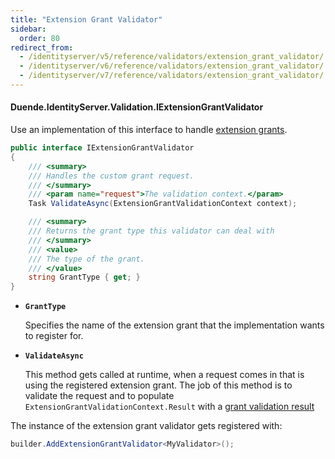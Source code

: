 ```yaml
---
title: "Extension Grant Validator"
sidebar:
  order: 80
redirect_from:
  - /identityserver/v5/reference/validators/extension_grant_validator/
  - /identityserver/v6/reference/validators/extension_grant_validator/
  - /identityserver/v7/reference/validators/extension_grant_validator/
---
```


#### Duende.IdentityServer.Validation.IExtensionGrantValidator

Use an implementation of this interface to handle [extension grants](/identityserver/v7/tokens/extension_grants).

```cs
public interface IExtensionGrantValidator
{
    /// <summary>
    /// Handles the custom grant request.
    /// </summary>
    /// <param name="request">The validation context.</param>
    Task ValidateAsync(ExtensionGrantValidationContext context);

    /// <summary>
    /// Returns the grant type this validator can deal with
    /// </summary>
    /// <value>
    /// The type of the grant.
    /// </value>
    string GrantType { get; }
}
```

* **`GrantType`**

  Specifies the name of the extension grant that the implementation wants to register for.

* **`ValidateAsync`**

  This method gets called at runtime, when a request comes in that is using the registered extension grant.
  The job of this method is to validate the request and to populate `ExtensionGrantValidationContext.Result` with
  a [grant validation result](/identityserver/v7/reference/models/grant_validation_result)

The instance of the extension grant validator gets registered with:

```cs
builder.AddExtensionGrantValidator<MyValidator>();
```